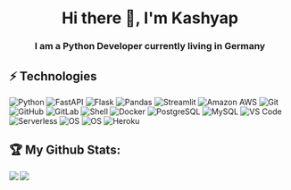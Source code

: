 <h1 align="center"> Hi there 👋, I'm Kashyap </h1>
<h3 align="center"> I am a Python Developer currently living in Germany </h3>

## ⚡ Technologies
  ![Python](https://img.shields.io/badge/-Python-8fcfd1?style=plastic&logo=Python)
  ![FastAPI](https://img.shields.io/badge/-FastAPI-teal?style=plastic&logo=fastapi&logoColor=white)
  ![Flask](https://img.shields.io/badge/-Flask-teal?style=plastic&logo=flask&logoColor=white)
  ![Pandas](https://img.shields.io/badge/-Pandas-430098?style=flat-square&logo=pandas)
  ![Streamlit](https://img.shields.io/badge/-Streamlit-black?style=flat-square&logo=streamlit)
  ![Amazon AWS](https://img.shields.io/badge/Amazon%20AWS-232F3E?style=plastic&logo=amazon-aws)
  ![Git](https://img.shields.io/badge/-Git-black?style=plastic&logo=git)
  ![GitHub](https://img.shields.io/badge/-GitHub-181717?style=plastic&logo=github)
  ![GitLab](https://img.shields.io/badge/-GitLab-FCA121?style=plastic&logo=gitlab)
  ![Shell](https://img.shields.io/badge/-Shell-blasck?style=plastic&logo=Shell)
  ![Docker](https://img.shields.io/badge/-Docker-black?style=flat-square&logo=docker)
  ![PostgreSQL](https://img.shields.io/badge/-PostgreSQL-336791?style=plastic&logo=postgresql)
  ![MySQL](https://img.shields.io/badge/-MySQL-black?style=flat-square&logo=mysql)
  ![VS Code](https://img.shields.io/badge/-VS%20Code-007ACC?style=plastic&logo=visual-studio-code)
  ![Serverless](https://img.shields.io/badge/-Serverless-black?style=flat-square&logo=serverless)
  ![OS](https://img.shields.io/badge/-Linux-informational?style=flat-square&logo=linux&logoColor=white)
  ![OS](https://img.shields.io/badge/-Windows-informational?style=flat-square&logo=windows&logoColor=white)
  ![Heroku](https://img.shields.io/badge/-Heroku-430098?style=flat-square&logo=heroku)

## :trophy: My Github Stats:

<!--
![GitHub stats](https://readme-stats-cfgj2cxdy.vercel.app/api?username=kashyapm94&count_private=true&show_icons=true&theme=radical)
![Top Langs](https://readme-stats-cfgj2cxdy.vercel.app/api/top-langs/?username=kashyapm94&theme=radical&count_private=true)
-->
<div>
<a href="https://github-readme-stats.vercel.app/api?username=kashyapm94&theme=radical&count_private=true">
  <img  align="left" src="https://github-readme-stats.vercel.app/api?username=kashyapm94&count_private=true&show_icons=true&theme=radical" />
</a>
<a href="https://github-readme-stats.vercel.app/api/top-langs/?username=kashyapm94&hide=php&theme=radical&count_private=true">
  <img align="left" src="https://github-readme-stats.vercel.app/api/top-langs/?username=kashyapm94&theme=radical&count_private=true" />
</a>
</div>
